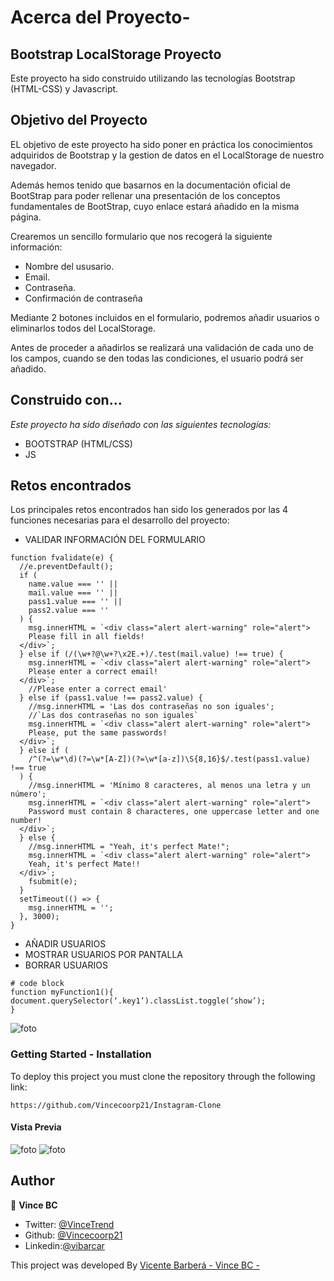# Acerca del Proyecto-

## Bootstrap LocalStorage Proyecto

Este proyecto ha sido construido utilizando las tecnologías Bootstrap (HTML-CSS) y Javascript.

## Objetivo del Proyecto

EL objetivo de este proyecto ha sido poner en práctica los conocimientos adquiridos de Bootstrap y la gestion de datos en el LocalStorage de nuestro navegador.

Además hemos tenido que basarnos en la documentación oficial de BootStrap para poder rellenar una presentación de los conceptos fundamentales de BootStrap, cuyo enlace estará añadido en la misma página.

Crearemos un sencillo formulario que nos recogerá la siguiente información:

- Nombre del ususario.
- Email.
- Contraseña.
- Confirmación de contraseña

Mediante 2 botones incluidos en el formulario, podremos añadir usuarios o eliminarlos todos del LocalStorage.

Antes de proceder a añadirlos se realizará una validación de cada uno de los campos, cuando se den todas las condiciones, el usuario podrá ser añadido.

## Construido con...

_Este proyecto ha sido diseñado con las siguientes tecnologías:_

- BOOTSTRAP (HTML/CSS)
- JS

## Retos encontrados

Los principales retos encontrados han sido los generados por las 4 funciones necesarias para el desarrollo del proyecto:

- VALIDAR INFORMACIÓN DEL FORMULARIO

```
function fvalidate(e) {
  //e.preventDefault();
  if (
    name.value === '' ||
    mail.value === '' ||
    pass1.value === '' ||
    pass2.value === ''
  ) {
    msg.innerHTML = `<div class="alert alert-warning" role="alert">
    Please fill in all fields!
  </div>`;
  } else if (/(\w+?@\w+?\x2E.+)/.test(mail.value) !== true) {
    msg.innerHTML = `<div class="alert alert-warning" role="alert">
    Please enter a correct email!
  </div>`;
    //Please enter a correct email'
  } else if (pass1.value !== pass2.value) {
    //msg.innerHTML = 'Las dos contraseñas no son iguales';
    //`Las dos contraseñas no son iguales`
    msg.innerHTML = `<div class="alert alert-warning" role="alert">
    Please, put the same passwords!
  </div>`;
  } else if (
    /^(?=\w*\d)(?=\w*[A-Z])(?=\w*[a-z])\S{8,16}$/.test(pass1.value) !== true
  ) {
    //msg.innerHTML = 'Mínimo 8 caracteres, al menos una letra y un número';
    msg.innerHTML = `<div class="alert alert-warning" role="alert">
    Password must contain 8 characteres, one uppercase letter and one number!
  </div>`;
  } else {
    //msg.innerHTML = "Yeah, it's perfect Mate!";
    msg.innerHTML = `<div class="alert alert-warning" role="alert">
    Yeah, it's perfect Mate!!
  </div>`;
    fsubmit(e);
  }
  setTimeout(() => {
    msg.innerHTML = '';
  }, 3000);
}
```

- AÑADIR USUARIOS
- MOSTRAR USUARIOS POR PANTALLA
- BORRAR USUARIOS

```
# code block
function myFunction1(){
document.querySelector(‘.key1’).classList.toggle(‘show’);
}
```

![foto](assets/Instagram_menu_card.png)

### Getting Started - Installation

To deploy this project you must clone the repository through the following link:

```
https://github.com/Vincecoorp21/Instagram-Clone
```

#### Vista Previa

![foto](assets/Instagram_login_page.png)
![foto](assets/Instagram_user_page.png)

## Author

👤 **Vince BC**

- Twitter: [@VinceTrend](https://twitter.com/VinceTrend)
- Github: [@Vincecoorp21](https://github.com/Vincecoorp21)
- Linkedin:[@vibarcar](https://www.linkedin.com/in/vibarcar/)

This project was developed By [Vicente Barberá - Vince BC -](https://github.com/Vincecoorp21)
